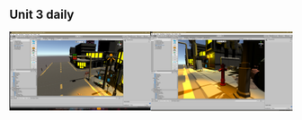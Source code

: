 ## Unit 3 daily

<img src="https://github.com/quarufus/Digital-Storytelling-Individual-Assignment/blob/main/dailies/Deliverable1/Unit3/Screenshot%20(5).png" align="left" width="50%" float="left">
<img src="https://github.com/quarufus/Digital-Storytelling-Individual-Assignment/blob/main/dailies/Deliverable1/Unit3/Screenshot%20(6).png" align="left" width="50%" float="left">
